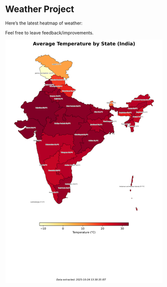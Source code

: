 # Weather Project

Here’s the latest heatmap of weather:

Feel free to leave feedback/improvements.

![India Heatmap](docs/assets/india_heatmap.png?v=FB3225)
